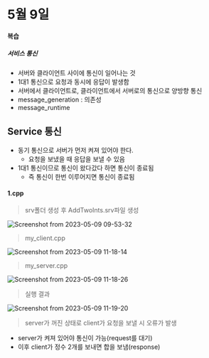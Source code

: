 # 5월 9일
#### 복습
##### 서비스 통신
- 서버와 클라이언트 사이에 통신이 일어나는 것
- 1대1 통신으로 요청과 동시에 응답이 발생함
- 서버에서 클라이언트로, 클라이언트에서 서버로의 통신으로 양방향 통신
- message_generation : 의존성
- message_runtime

## Service 통신
- 동기 통신으로 서버가 먼저 켜져 있어야 한다.
  - 요청을 보냈을 때 응답을 보낼 수 있음
- 1대1 통신이므로 통신이 왔다갔다 하면 통신이 종료됨
  -  즉 통신이 한번 이루어지면 통신이 종료됨

#### 1.cpp

> srv폴더 생성 후 AddTwoInts.srv파일 생성

![Screenshot from 2023-05-09 09-53-32](https://user-images.githubusercontent.com/129160008/236978722-655df80d-948e-4516-9257-edadd1aaa29e.png)

> my_client.cpp

![Screenshot from 2023-05-09 11-18-14](https://user-images.githubusercontent.com/129160008/236978725-d4492767-6b18-4429-9d76-f42060a75757.png)

> my_server.cpp

![Screenshot from 2023-05-09 11-18-26](https://user-images.githubusercontent.com/129160008/236978731-63deacd4-7ecf-4653-8630-878024158626.png)

> 실행 결과

![Screenshot from 2023-05-09 11-19-20](https://user-images.githubusercontent.com/129160008/236978733-bc065123-d26f-4477-a830-8e7e6dd432dd.png)

> server가 꺼진 상태로 client가 요청을 보낼 시 오류가 발생



- server가 켜져 있어야 통신이 가능(request를 대기)
- 이후 client가 정수 2개를 보내면 합을 보냄(response)
